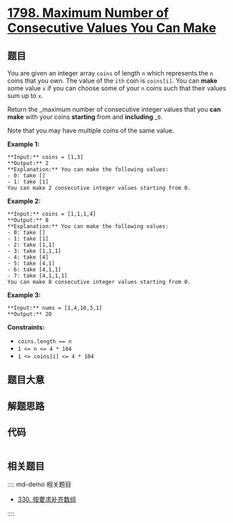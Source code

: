 # [1798. Maximum Number of Consecutive Values You Can Make](https://leetcode.com/problems/maximum-number-of-consecutive-values-you-can-make)

## 题目

You are given an integer array `coins` of length `n` which represents the `n`
coins that you own. The value of the `ith` coin is `coins[i]`. You can
**make** some value `x` if you can choose some of your `n` coins such that
their values sum up to `x`.

Return the _maximum number of consecutive integer values that you **can**
**make** with your coins **starting** from and **including** _`0`.

Note that you may have multiple coins of the same value.



**Example 1:**

    
    
    **Input:** coins = [1,3]
    **Output:** 2
    **Explanation:** You can make the following values:
    - 0: take []
    - 1: take [1]
    You can make 2 consecutive integer values starting from 0.

**Example 2:**

    
    
    **Input:** coins = [1,1,1,4]
    **Output:** 8
    **Explanation:** You can make the following values:
    - 0: take []
    - 1: take [1]
    - 2: take [1,1]
    - 3: take [1,1,1]
    - 4: take [4]
    - 5: take [4,1]
    - 6: take [4,1,1]
    - 7: take [4,1,1,1]
    You can make 8 consecutive integer values starting from 0.

**Example 3:**

    
    
    **Input:** nums = [1,4,10,3,1]
    **Output:** 20



**Constraints:**

  * `coins.length == n`
  * `1 <= n <= 4 * 104`
  * `1 <= coins[i] <= 4 * 104`


## 题目大意

## 解题思路

## 代码

```javascript

```

## 相关题目

:::: md-demo 相关题目
- [330. 按要求补齐数组](https://leetcode.com/problems/patching-array)

::::
